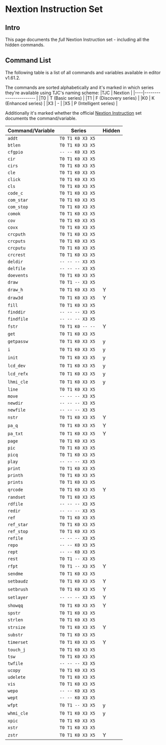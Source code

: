 # Nextion Instruction Set

## Intro 

This page documents the _full_ Nextion Instruction set - including all the hidden commands. 

## Command List

The following table is a list of all commands and variables available in editor v1.61.2. 

The commands are sorted alphabetically and it's marked in which series they're available using TJC's naming scheme:
|TJC | Nextion                |
|----|----------------------- |
|T0  | T (Basic series)       |
|T1  | F (Discovery series)   |
|K0  | K (Enhanced series)    |
|X3  | -                      |
|X5  | P (Intelligent series) |

Additionally it's marked whether the official [Nextion Instruction](https://nextion.tech/instruction-set/) set documents the command/variable.

| Command/Variable    | Series           | Hidden |
|---------------------|------------------|--------|
| `addt`              | `T0 T1 K0 X3 X5` |        |
| `btlen`             | `T0 T1 K0 X3 X5` |        |
| `cfgpio`            | `-- -- K0 X3 X5` |        |
| `cir`               | `T0 T1 K0 X3 X5` |        |
| `cirs`              | `T0 T1 K0 X3 X5` |        |
| `cle`               | `T0 T1 K0 X3 X5` |        |
| `click`             | `T0 T1 K0 X3 X5` |        |
| `cls`               | `T0 T1 K0 X3 X5` |        |
| `code_c`            | `T0 T1 K0 X3 X5` |        |
| `com_star`          | `T0 T1 K0 X3 X5` |        |
| `com_stop`          | `T0 T1 K0 X3 X5` |        |
| `comok`             | `T0 T1 K0 X3 X5` |        |
| `cov`               | `T0 T1 K0 X3 X5` |        |
| `covx`              | `T0 T1 K0 X3 X5` |        |
| `crcputh`           | `T0 T1 K0 X3 X5` |        |
| `crcputs`           | `T0 T1 K0 X3 X5` |        |
| `crcputu`           | `T0 T1 K0 X3 X5` |        |
| `crcrest`           | `T0 T1 K0 X3 X5` |        |
| `deldir`            | `-- -- -- X3 X5` |        |
| `delfile`           | `-- -- -- X3 X5` |        |
| `doevents`          | `T0 T1 K0 X3 X5` |        |
| `draw`              | `T0 T1 -- X3 X5` |        |
| `draw_h`            | `T0 T1 K0 X3 X5` | Y      |
| `draw3d`            | `T0 T1 K0 X3 X5` | Y      |
| `fill`              | `T0 T1 K0 X3 X5` |        |
| `finddir`           | `-- -- -- X3 X5` |        |
| `findfile`          | `-- -- -- X3 X5` |        |
| `fstr`              | `T0 T1 K0 -- -- ` | Y      |
| `get`               | `T0 T1 K0 X3 X5` |        |
| `getpassw`          | `T0 T1 K0 X3 X5` | y      |
| `i`                 | `T0 T1 K0 X3 X5` | y      |
| `init`              | `T0 T1 K0 X3 X5` | y      |
| `lcd_dev`           | `T0 T1 K0 X3 X5` | y      |
| `lcd_refx`          | `T0 T1 K0 X3 X5` | y      |
| `lhmi_cle`          | `T0 T1 K0 X3 X5` | y      |
| `line`              | `T0 T1 K0 X3 X5` |        |
| `move`              | `-- -- -- X3 X5` |        |
| `newdir`            | `-- -- -- X3 X5` |        |
| `newfile`           | `-- -- -- X3 X5` |        |
| `nstr`              | `T0 T1 K0 X3 X5` | Y      |
| `pa_q`              | `T0 T1 K0 X3 X5` | Y      |
| `pa_txt`            | `T0 T1 K0 X3 X5` | Y      |
| `page`              | `T0 T1 K0 X3 X5` |        |
| `pic`               | `T0 T1 K0 X3 X5` |        |
| `picq`              | `T0 T1 K0 X3 X5` |        |
| `play`              | `-- -- -- X3 X5` |        |
| `print`             | `T0 T1 K0 X3 X5` |        |
| `printh`            | `T0 T1 K0 X3 X5` |        |
| `prints`            | `T0 T1 K0 X3 X5` |        |
| `qrcode`            | `T0 T1 K0 X3 X5` | Y      |
| `randset`           | `T0 T1 K0 X3 X5` |        |
| `rdfile`            | `-- -- -- X3 X5` |        |
| `redir`             | `-- -- -- X3 X5` |        |
| `ref`               | `T0 T1 K0 X3 X5` |        |
| `ref_star`          | `T0 T1 K0 X3 X5` |        |
| `ref_stop`          | `T0 T1 K0 X3 X5` |        |
| `refile`            | `-- -- -- X3 X5` |        |
| `repo`              | `-- -- K0 X3 X5` |        |
| `rept`              | `-- -- K0 X3 X5` |        |
| `rest`              | `T0 T1 -- X3 X5` |        |
| `rfpt`              | `T0 T1 -- X3 X5` | Y      |
| `sendme`            | `T0 T1 K0 X3 X5` |        |
| `setbaudz`          | `T0 T1 K0 X3 X5` | Y      |
| `setbrush`          | `T0 T1 K0 X3 X5` | Y      |
| `setlayer`          | `-- -- -- X3 X5` | Y      |
| `showqq`            | `T0 T1 K0 X3 X5` | Y      |
| `spstr`             | `T0 T1 K0 X3 X5` |        |
| `strlen`            | `T0 T1 K0 X3 X5` |        |
| `strsize`           | `T0 T1 K0 X3 X5` | Y      |
| `substr`            | `T0 T1 K0 X3 X5` |        |
| `timerset`          | `T0 T1 K0 X3 X5` | Y      |
| `touch_j`           | `T0 T1 K0 X3 X5` |        |
| `tsw`               | `T0 T1 K0 X3 X5` |        |
| `twfile`            | `-- -- -- X3 X5` |        |
| `ucopy`             | `T0 T1 K0 X3 X5` |        |
| `udelete`           | `T0 T1 K0 X3 X5` |        |
| `vis`               | `T0 T1 K0 X3 X5` |        |
| `wepo`              | `-- -- K0 X3 X5` |        |
| `wept`              | `-- -- K0 X3 X5` |        |
| `wfpt`              | `T0 T1 -- X3 X5` | y      |
| `whmi_cle`          | `T0 T1 K0 X3 X5` | y      |
| `xpic`              | `T0 T1 K0 X3 X5` |        |
| `xstr`              | `T0 T1 K0 X3 X5` |        |
| `zstr`              | `T0 T1 K0 X3 X5` | Y      |

